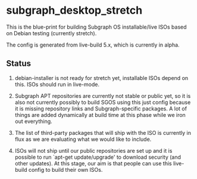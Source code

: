 # subgraph_desktop_stretch

This is the blue-print for building Subgraph OS installable/live ISOs based
on Debian testing (currently stretch).

The config is generated from live-build 5.x, which is currently in alpha.

## Status

1. debian-installer is not ready for stretch yet, installable ISOs depend on 
this. ISOs should run in live-mode.

2. Subgraph APT repositories are currently not stable or public yet, so it is 
also not currently possibly to build SGOS using this just config because it
is missing repository links and Subgraph-specific packages. A lot of things
are added dynamically at build time at this phase while we iron out everything.

3. The list of third-party packages that will ship with the ISO is currently
in flux as we are evaluating what we would like to include. 

4. ISOs will not ship until our public repositories are set up and it is
possible to run `apt-get update/upgrade' to download security (and other 
updates). At this stage, our aim is that people can use this live-build config
to build their own ISOs.

